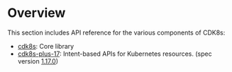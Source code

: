 # Overview

This section includes API reference for the various components of CDK8s:

- [cdk8s](./cdk8s.md): Core library
- [cdk8s-plus-17](./cdk8s-plus-17.md): Intent-based APIs for Kubernetes resources. (spec version [1.17.0](https://github.com/kubernetes/kubernetes/tree/v1.17.0/api/openapi-spec))
